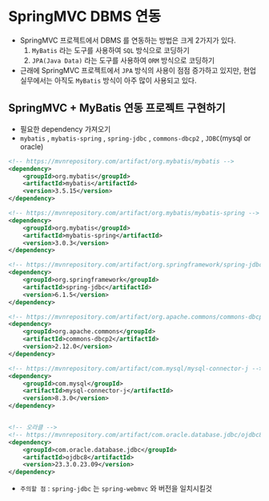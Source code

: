 # SpringMVC DBMS 연동
- SpringMVC 프로젝트에서 DBMS 를 연동하는 방법은 크게 2가지가 있다.
	1. `MyBatis` 라는 도구를 사용하여 `SQL` 방식으로 코딩하기
	2. `JPA(Java Data)` 라는 도구를 사용하여 `ORM` 방식으로 코딩하기
- 근래에 SpringMVC 프로젝트에서 `JPA` 방식의 사용이 점점 증가하고 있지만, 현업실무에서는 아직도 `MyBatis` 방식이 아주 많이 사용되고 있다.

## SpringMVC + MyBatis 연동 프로젝트 구현하기

- 필요한 dependency 가져오기
- `mybatis` , `mybatis-spring` , `spring-jdbc` , `commons-dbcp2` , `JDBC`(mysql or oracle)
```xml
<!-- https://mvnrepository.com/artifact/org.mybatis/mybatis -->
<dependency>
    <groupId>org.mybatis</groupId>
    <artifactId>mybatis</artifactId>
    <version>3.5.15</version>
</dependency>

<!-- https://mvnrepository.com/artifact/org.mybatis/mybatis-spring -->
<dependency>
    <groupId>org.mybatis</groupId>
    <artifactId>mybatis-spring</artifactId>
    <version>3.0.3</version>
</dependency>

<!-- https://mvnrepository.com/artifact/org.springframework/spring-jdbc -->
<dependency>
    <groupId>org.springframework</groupId>
    <artifactId>spring-jdbc</artifactId>
    <version>6.1.5</version>
</dependency>

<!-- https://mvnrepository.com/artifact/org.apache.commons/commons-dbcp2 -->
<dependency>
    <groupId>org.apache.commons</groupId>
    <artifactId>commons-dbcp2</artifactId>
    <version>2.12.0</version>
</dependency>

<!-- https://mvnrepository.com/artifact/com.mysql/mysql-connector-j -->
<dependency>
    <groupId>com.mysql</groupId>
    <artifactId>mysql-connector-j</artifactId>
    <version>8.3.0</version>
</dependency>


<!-- 오라클 -->
<!-- https://mvnrepository.com/artifact/com.oracle.database.jdbc/ojdbc8 -->
<dependency>
    <groupId>com.oracle.database.jdbc</groupId>
    <artifactId>ojdbc8</artifactId>
    <version>23.3.0.23.09</version>
</dependency>

```
- `주의할 점` : `spring-jdbc` 는 `spring-webmvc` 와 버전을 일치시킬것